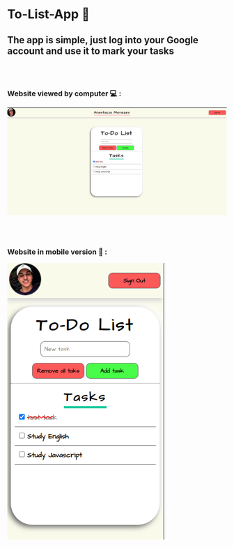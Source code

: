 # **To-List-App :bookmark_tabs:** 
## The app is simple, just log into your Google account and use it to mark your tasks

<br>
<br>

### **Website viewed by computer 💻 :**
![website viewed by computer](./assets/readme-images/Desktop.png)

<br>
<br>

### **Website in mobile version :iphone: :** 
![website in mobile version](./assets/readme-images/Mobile.png)





